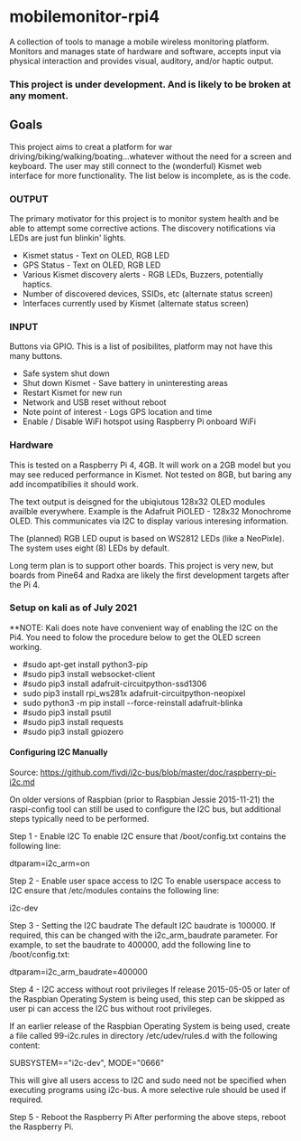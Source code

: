 # mobilemonitor-rpi4
A collection of tools to manage a mobile wireless monitoring platform. Monitors and manages state of hardware and software, accepts input via physical interaction and provides visual, auditory, and/or haptic output.


### **This project is under development. And is likely to be broken at any moment.**

## **Goals**

This project aims to creat a platform for war driving/biking/walking/boating...whatever without the need for a screen and keyboard. The user may still connect to the (wonderful) Kismet web interface for more functionality. The list below is incomplete, as is the code. 

### **OUTPUT**

The primary motivator for this project is to monitor system health and be able to attempt some corrective actions. The discovery notifications via LEDs are just fun blinkin' lights. 

* Kismet status - Text on OLED, RGB LED
* GPS Status - Text on OLED, RGB LED
* Various Kismet discovery alerts - RGB LEDs, Buzzers, potentially haptics.
* Number of discovered devices, SSIDs, etc (alternate status screen)
* Interfaces currently used by Kismet (alternate status screen) 

### **INPUT**

Buttons via GPIO. This is a list of posibilites, platform may not have this many buttons. 
* Safe system shut down
* Shut down Kismet - Save battery in uninteresting areas
* Restart Kismet for new run
* Network and USB reset without reboot
* Note point of interest - Logs GPS location and time
* Enable / Disable WiFi hotspot using Raspberry Pi onboard WiFi

### **Hardware**

This is tested on a Raspberry Pi 4, 4GB. It will work on a 2GB model but you may see reduced performance in Kismet. Not tested on 8GB, but baring any add incompatibilies it should work. 

The text output is deisgned for the ubiqiutous 128x32 OLED modules availble everywhere. Example is the Adafruit PiOLED - 128x32 Monochrome OLED. This communicates via I2C to display various interesing information. 

The (planned) RGB LED ouput is based on WS2812 LEDs (like a NeoPixle). The system uses eight (8) LEDs by default.

Long term plan is to support other boards. This project is very new, but boards from Pine64 and Radxa are likely the first development targets after the Pi 4. 

### **Setup on kali as of July 2021**

**NOTE: Kali does note have convenient way of enabling the I2C on the Pi4. You need to folow the procedure below to get the OLED screen working. 

* #sudo apt-get install python3-pip
* #sudo pip3 install websocket-client
* #sudo pip3 install adafruit-circuitpython-ssd1306
* sudo pip3 install rpi_ws281x adafruit-circuitpython-neopixel
* sudo python3 -m pip install --force-reinstall adafruit-blinka
* #sudo pip3 install psutil
* #sudo pip3 install requests
* #sudo pip3 install gpiozero

#### Configuring I2C Manually

Source: https://github.com/fivdi/i2c-bus/blob/master/doc/raspberry-pi-i2c.md

On older versions of Raspbian (prior to Raspbian Jessie 2015-11-21) the raspi-config tool can still be used to configure the I2C bus, but additional steps typically need to be performed.

Step 1 - Enable I2C
To enable I2C ensure that /boot/config.txt contains the following line:

dtparam=i2c_arm=on

Step 2 - Enable user space access to I2C
To enable userspace access to I2C ensure that /etc/modules contains the following line:

i2c-dev

Step 3 - Setting the I2C baudrate
The default I2C baudrate is 100000. If required, this can be changed with the i2c_arm_baudrate parameter. For example, to set the baudrate to 400000, add the following line to /boot/config.txt:

dtparam=i2c_arm_baudrate=400000

Step 4 - I2C access without root privileges
If release 2015-05-05 or later of the Raspbian Operating System is being used, this step can be skipped as user pi can access the I2C bus without root privileges.

If an earlier release of the Raspbian Operating System is being used, create a file called 99-i2c.rules in directory /etc/udev/rules.d with the following content:

SUBSYSTEM=="i2c-dev", MODE="0666"

This will give all users access to I2C and sudo need not be specified when executing programs using i2c-bus. A more selective rule should be used if required.

Step 5 - Reboot the Raspberry Pi
After performing the above steps, reboot the Raspberry Pi.
